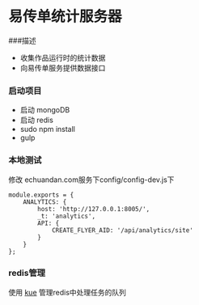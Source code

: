 # 易传单统计服务器

###描述
- 收集作品运行时的统计数据
- 向易传单服务提供数据接口



### 启动项目

- 启动 mongoDB
- 启动 redis
- sudo npm install 
- gulp

### 本地测试

修改 echuandan.com服务下config/config-dev.js下

```
module.exports = {
	ANALYTICS: {
		host: 'http://127.0.0.1:8005/',
		_t: 'analytics',
		API: {
			CREATE_FLYER_AID: '/api/analytics/site'
		}
	}
};
```

### redis管理

使用 [kue](https://github.com/Automattic/kue) 管理redis中处理任务的队列